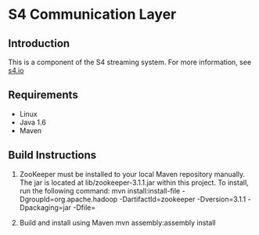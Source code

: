 S4 Communication Layer
======================

Introduction
------------
This is a component of the S4 streaming system. For more information, see [s4.io](http://s4.io)

Requirements
------------

* Linux
* Java 1.6
* Maven

Build Instructions
------------------

1. ZooKeeper must be installed to your local Maven repository manually. The jar is located at
   lib/zookeeper-3.1.1.jar within this project. To install, run the following command:
        mvn install:install-file -DgroupId=org.apache.hadoop -DartifactId=zookeeper -Dversion=3.1.1 -Dpackaging=jar -Dfile=<path to zookeeper-3.1.1.jar>

2. Build and install using Maven
        mvn assembly:assembly install
